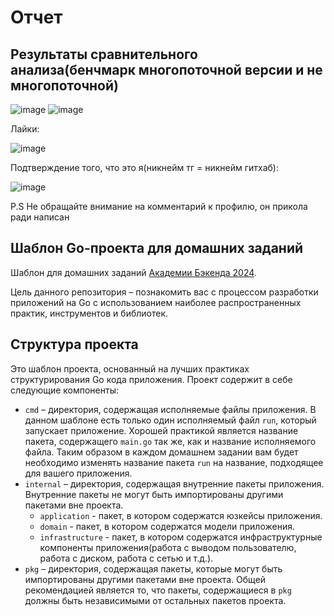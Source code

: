 # Отчет

## Результаты сравнительного анализа(бенчмарк многопоточной версии и не многопоточной)

![image](https://github.com/user-attachments/assets/49aa3ecc-13d2-4702-b152-6026ebb12bef)
![image](https://github.com/user-attachments/assets/48671d0c-ccaa-4714-b741-9895f641ca6a)

Лайки:

![image](https://github.com/user-attachments/assets/3ef96ff4-cbd3-456a-a83f-2d5ac0b05d3c)

Подтверждение того, что это я(никнейм тг = никнейм гитхаб):

![image](https://github.com/user-attachments/assets/d63ff201-7014-48ce-8cfd-4e1c6f62f813)

P.S Не обращайте внимание на комментарий к профилю, он прикола ради написан

## Шаблон Go-проекта для домашних заданий

Шаблон для домашних заданий [Академии Бэкенда 2024](https://edu.tinkoff.ru/all-activities/courses/870efa9d-7067-4713-97ae-7db256b73eab).

Цель данного репозитория – познакомить вас с процессом разработки приложений на Go с использованием наиболее распространенных практик, инструментов и библиотек.

## Структура проекта

Это шаблон проекта, основанный на лучших практиках структурирования Go кода приложения. Проект содержит в себе следующие компоненты:

- `cmd` – директория, содержащая исполняемые файлы приложения. В данном шаблоне есть только один исполняемый файл `run`, который запускает приложение. Хорошей практикой является название пакета, содержащего `main.go` так же, как и название исполняемого файла. Таким образом в каждом домашнем задании вам будет необходимо изменять название пакета `run` на название, подходящее для вашего приложения.
- `internal` – директория, содержащая внутренние пакеты приложения. Внутренние пакеты не могут быть импортированы другими пакетами вне проекта.
  - `application` - пакет, в котором содержатся юзкейсы приложения.
  - `domain` - пакет, в котором содержатся модели приложения.
  - `infrastructure` - пакет, в котором содержатся инфраструктурные компоненты приложения(работа с выводом пользователю, работа с диском, работа с сетью и т.д.).
- `pkg` – директория, содержащая пакеты, которые могут быть импортированы другими пакетами вне проекта. Общей рекомендацией является то, что пакеты, содержащиеся в `pkg` должны быть независимыми от остальных пакетов проекта.
